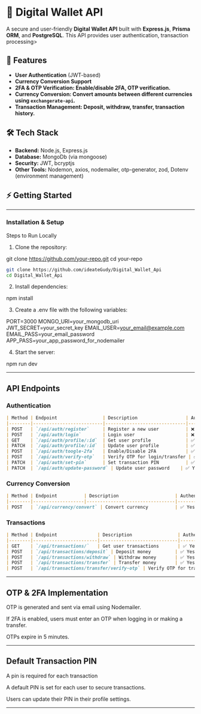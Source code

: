 # 🏦 Digital Wallet API

A secure and user-friendly **Digital Wallet API** built with **Express.js**, **Prisma ORM**, and **PostgreSQL**.
This API provides user authentication, transaction processing>
## 🚀 Features

- **User Authentication** (JWT-based)
- **Currency Conversion Support**
- **2FA & OTP Verification: Enable/disable 2FA, OTP verification.**
- **Currency Conversion: Convert amounts between different currencies using `exchangerate-api`.**
- **Transaction Management: Deposit, withdraw, transfer, transaction history.**

## 🛠 Tech Stack

- **Backend:** Node.js, Express.js
- **Database:** MongoDb (via mongoose)
- **Security:** JWT, bcryptjs
- **Other Tools:** Nodemon, axios, nodemailer, otp-generator, zod, Dotenv (environment management)

## ⚡ Getting Started

---

### Installation & Setup

Steps to Run Locally

1. Clone the repository:

git clone https://github.com/your-repo.git
cd your-repo
```bash
git clone https://github.com/ideateGudy/Digital_Wallet_Api
cd Digital_Wallet_Api

```

2. Install dependencies:

npm install


3. Create a .env file with the following variables:

PORT=3000
MONGO_URI=your_mongodb_uri
JWT_SECRET=your_secret_key
EMAIL_USER=your_email@example.com
EMAIL_PASS=your_email_password
APP_PASS=your_app_password_for_nodemailer

4. Start the server:

npm run dev




---

## API Endpoints


### **Authentication**
```markdown
| Method | Endpoint                 | Description                  | Authentication |
|--------|--------------------------|------------------------------|---------------|
| POST   | `/api/auth/register`     | Register a new user          | ❌ No        |
| POST   | `/api/auth/login`        | Login user                   | ❌ No        |
| GET    | `/api/auth/profile/:id`  | Get user profile             | ✅ Yes       |
| PATCH  | `/api/auth/profile/:id`  | Update user profile          | ✅ Yes       |
| POST   | `/api/auth/toogle-2fa`   | Enable/Disable 2FA           | ✅ Yes       |
| POST   | `/api/auth/verify-otp`   | Verify OTP for login/transfer | ✅ Yes       |
| PATCH  | `/api/auth/set-pin`      | Set transaction PIN          | ✅ Yes       |
| PATCH  | `/api/auth/update-password` | Update user password    | ✅ Yes       |
```
### **Currency Conversion**
```markdown
| Method | Endpoint          | Description                     | Authentication |
|--------|-------------------|---------------------------------|---------------|
| POST   | `/api/currency/convert` | Convert currency          | ✅ Yes       |
```
### **Transactions**
```markdown
| Method | Endpoint               | Description                 | Authentication |
|--------|------------------------|-----------------------------|---------------|
| GET    | `/api/transactions/`   | Get user transactions       | ✅ Yes       |
| POST   | `/api/transactions/deposit` | Deposit money         | ✅ Yes       |
| POST   | `/api/transactions/withdraw` | Withdraw money       | ✅ Yes       |
| POST   | `/api/transactions/transfer` | Transfer money       | ✅ Yes       |
| POST   | `/api/transactions/transfer/verify-otp` | Verify OTP for transfers | ✅ Yes |
```
---

## OTP & 2FA Implementation

OTP is generated and sent via email using Nodemailer.

If 2FA is enabled, users must enter an OTP when logging in or making a transfer.

OTPs expire in 5 minutes.



---

## Default Transaction PIN

A pin is required for each transaction

A default PIN is set for each user to secure transactions.

Users can update their PIN in their profile settings.



---

